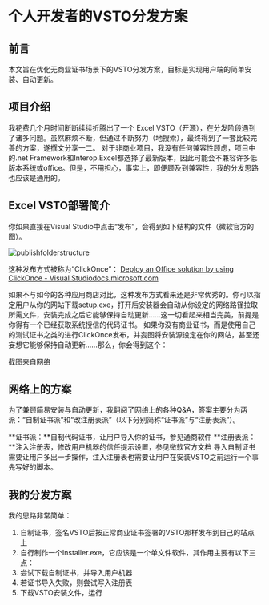 # 个人开发者的VSTO分发方案

## 前言

本文旨在优化无商业证书场景下的VSTO分发方案，目标是实现用户端的简单安装、自动更新。

## 项目介绍

我花费几个月时间断断续续折腾出了一个 Excel VSTO（开源），在分发阶段遇到了诸多问题。虽然麻烦不断，但通过不断努力（地搜索），最终得到了一套比较完善的方案，遂撰文分享一二。
对于非商业项目，我没有任何兼容性顾虑，项目中的.net Framework和Interop.Excel都选择了最新版本，因此可能会不兼容许多低版本系统或office。但是，不用担心，事实上，即便顾及到兼容性，我的分发思路也应该是通用的。

## Excel VSTO部署简介
你如果直接在Visual Studio中点击“发布”，会得到如下结构的文件（微软官方的图）。

![publishfolderstructure](https://mujiannan.oss-cn-shanghai.aliyuncs.com/pictures/write/publishfolderstructure.png)

这种发布方式被称为“ClickOnce”：
[Deploy an Office solution by using ClickOnce - Visual Studio​docs.microsoft.com](https://docs.microsoft.com/en-us/visualstudio/vsto/deploying-an-office-solution-by-using-clickonce?view=vs-2017#Custom)

如果不与如今的各种应用商店对比，这种发布方式看来还是非常优秀的。你可以指定用户从你的网站下载setup.exe，打开后安装器会自动从你设定的网络路径拉取所需文件，安装完成之后它能够保持自动更新……这一切看起来相当完美，前提是你得有一个已经获取系统授信的代码证书。
如果你没有商业证书，而是使用自己的测试证书之类的进行ClickOnce发布，并妄图将安装源设定在你的网站，甚至还妄想它能够保持自动更新……那么，你会得到这个：

截图来自网络

## 网络上的方案

为了兼顾简易安装与自动更新，我翻阅了网络上的各种Q&A，答案主要分为两派：“自制证书派”和“改注册表派”（以下分别简称“证书派”与“注册表派”）。

**证书派：**自制代码证书，让用户导入你的证书，参见通商软件
**注册表派：**注入注册表，修改用户机器的信任提示设置，参见微软官方文档
导入自制证书需要让用户多出一步操作，注入注册表也需要让用户在安装VSTO之前运行一个事先写好的脚本。

## 我的分发方案

我的思路非常简单：

1. 自制证书，签名VSTO后按正常商业证书签署的VSTO那样发布到自己的站点上
1. 自行制作一个Installer.exe，它应该是一个单文件软件，其作用主要有以下三点：
2. 尝试下载自制证书，并导入用户机器
2. 若证书导入失败，则尝试写入注册表
2. 下载VSTO安装文件，运行
